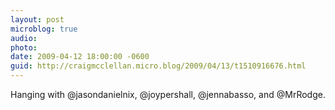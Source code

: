 ```yaml
---
layout: post
microblog: true
audio: 
photo: 
date: 2009-04-12 18:00:00 -0600
guid: http://craigmcclellan.micro.blog/2009/04/13/t1510916676.html
---
```

Hanging with @jasondanielnix, @joypershall, @jennabasso, and @MrRodge.

